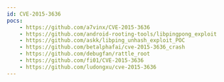 ```yaml
---
id: CVE-2015-3636
pocs:
    - https://github.com/a7vinx/CVE-2015-3636
    - https://github.com/android-rooting-tools/libpingpong_exploit
    - https://github.com/askk/libping_unhash_exploit_POC
    - https://github.com/betalphafai/cve-2015-3636_crash
    - https://github.com/debugfan/rattle_root
    - https://github.com/fi01/CVE-2015-3636
    - https://github.com/ludongxu/cve-2015-3636
---
```

